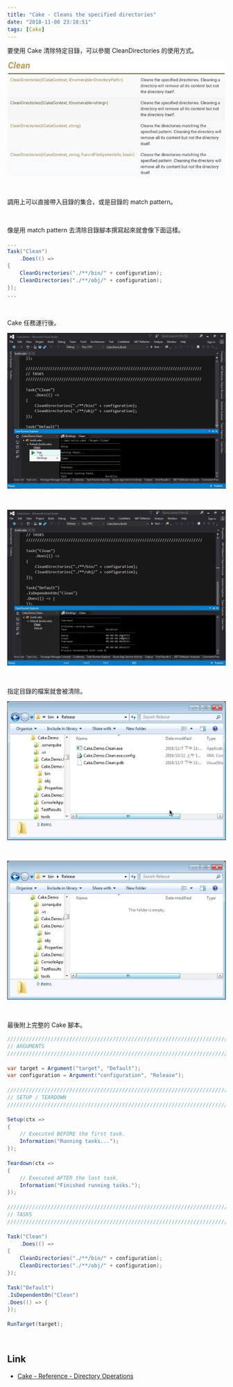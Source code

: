 ```yaml
---
title: "Cake - Cleans the specified directories"
date: "2018-11-08 23:18:51"
tags: [Cake]
---
```



要使用 Cake 清除特定目錄，可以參閱 CleanDirectories 的使用方式。  

<!-- More -->

![1.png](1.png)

<br/>


調用上可以直接帶入目錄的集合，或是目錄的 match pattern。  

<br/>


像是用 match pattern 去清除目錄腳本撰寫起來就會像下面這樣。  

```C#
...
Task("Clean")
    .Does(() =>
{
    CleanDirectories("./**/bin/" + configuration);
    CleanDirectories("./**/obj/" + configuration);
});
...
```

<br/>


Cake 任務運行後。  

![2.png](2.png)

<br/>


![3.png](3.png)

<br/>


指定目錄的檔案就會被清除。  

![4.png](4.png)

<br/>


![5.png](5.png)

<br/>


最後附上完整的 Cake 腳本。

```C#
///////////////////////////////////////////////////////////////////////////////
// ARGUMENTS
///////////////////////////////////////////////////////////////////////////////

var target = Argument("target", "Default");
var configuration = Argument("configuration", "Release");

///////////////////////////////////////////////////////////////////////////////
// SETUP / TEARDOWN
///////////////////////////////////////////////////////////////////////////////

Setup(ctx =>
{
	// Executed BEFORE the first task.
	Information("Running tasks...");
});

Teardown(ctx =>
{
	// Executed AFTER the last task.
	Information("Finished running tasks.");
});

///////////////////////////////////////////////////////////////////////////////
// TASKS
///////////////////////////////////////////////////////////////////////////////

Task("Clean")
    .Does(() =>
{
    CleanDirectories("./**/bin/" + configuration);
    CleanDirectories("./**/obj/" + configuration);
});

Task("Default")
.IsDependentOn("Clean")  
.Does(() => {
});

RunTarget(target);
```

<br/>


Link
----
* [Cake - Reference - Directory Operations](https://cakebuild.net/dsl/directory-operations/)
